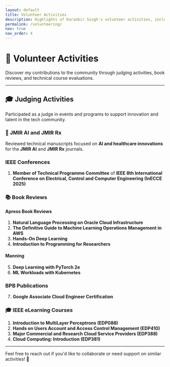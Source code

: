 ```yaml
---
layout: default
title: Volunteer Activities
description: Highlights of Karanbir Singh's volunteer activities, including judging and book review contributions.
permalink: /volunteering/
nav: true
nav_order: 4
---
```


# 🌟 Volunteer Activities

Discover my contributions to the community through judging activities, book reviews, and technical course evaluations.

---

## 🎓 Judging Activities

Participated as a judge in events and programs to support innovation and talent in the tech community.

### 🔬 JMIR AI and JMIR Rx

Reviewed technical manuscripts focused on **AI and healthcare innovations** for the **JMIR AI** and **JMIR Rx** journals.

### IEEE Conferences
1. **Member of Technical Programme Committee** of **IEEE 8th International Conference on Electrical, Control and Computer Engineering (InECCE 2025)**

### 📚 Book Reviews

#### Apress Book Reviews
1. **Natural Language Processing on Oracle Cloud Infrastructure**
2. **The Definitive Guide to Machine Learning Operations Management in AWS**
3. **Hands-On Deep Learning**
4. **Introduction to Programming for Researchers**

#### Manning
5. **Deep Learning with PyTorch 2e**
6. **ML Workloads with Kubernetes**

### BPB Publications
7. **Google Associate Cloud Engineer Certification**



### 🎓 IEEE eLearning Courses
1. **Introduction to MultiLayer Perceptrons (EDP088)**
2. **Hands on Users Account and Access Control Management (EDP410)**
3. **Major Commercial and Research Cloud Service Providers (EDP388)**
4. **Cloud Computing: Introduction (EDP381)**

---

Feel free to reach out if you'd like to collaborate or need support on similar activities! 🌟